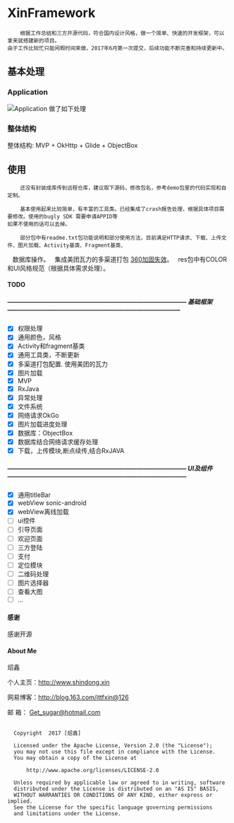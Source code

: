 # XinFramework

        根据工作总结和三方开源代码，符合国内设计风格，做一个简单、快速的开发框架，可以拿来就搭建新的项目。
    由于工作比较忙只能闲暇时间来做，2017年6月第一次提交，后续功能不断完善和持续更新中。
             
    

## 基本处理

### Application
![Application 做了如下处理](https://github.com/wzx54321/XinFramework/blob/dev/image/app.png)

### 整体结构
 整体结构: MVP + OkHttp + Glide + ObjectBox
 
 
## 使用
 
        还没有封装成库传到远程仓库，建议取下源码，修改包名，参考demo包里的代码实现和自定制。
        
        基本使用起来比较简单，有丰富的工具类。已经集成了crash报告处理，根据具体项目需要修改。使用的bugly SDK 需要申请APPID等
    如果不使用的话可以去掉。
    
        部分包中有readme.txt包功能说明和部分使用方法，目前满足HTTP请求、下载、上传文件、图片加载、Activity基类、Fragment基类、
    数据库操作。
   集成美团瓦力的多渠道打包 [360加固失效](https://github.com/Meituan-Dianping/walle/wiki/360%E5%8A%A0%E5%9B%BA%E5%A4%B1%E6%95%88%EF%BC%9F)。    res包中有COLOR和UI风格规范（根据具体需求处理）。 
   
   
   
   
#### TODO

##### ————————————————————————————— 基础框架 ————————————————————————————  
- [x] 权限处理
- [x] 通用颜色，风格
- [x] Activity和fragment基类
- [x] 通用工具类，不断更新
- [X] 多渠道打包配置. 使用美团的瓦力
- [X] 图片加载
- [X] MVP
- [X] RxJava
- [X] 异常处理
- [X] 文件系统
- [X] 网络请求OkGo
- [X] 图片加载进度处理
- [X] 数据库：ObjectBox
- [X] 数据库结合网络请求缓存处理
- [X] 下载，上传模块,断点续传,结合RxJAVA
##### ————————————————————————————— UI及组件————————————————————————————— 
- [x] 通用titleBar
- [X] webView  sonic-android
- [X] webView离线加载
- [ ] ui控件
- [ ] 引导页面
- [ ] 欢迎页面
- [ ] 三方登陆
- [ ] 支付
- [ ] 定位模块
- [ ] 二维码处理
- [ ] 图片选择器
- [ ] 查看大图
- [ ] ...

#### 感谢
感谢开源




#### About Me

炤鑫

个人主页：http://www.shindong.xin

网易博客：http://blog.163.com/ittfxin@126

邮    箱： Get_sugar@hotmail.com
       

```

  Copyright  2017 [炤鑫]

  Licensed under the Apache License, Version 2.0 (the "License");
  you may not use this file except in compliance with the License.
  You may obtain a copy of the License at

      http://www.apache.org/licenses/LICENSE-2.0

  Unless required by applicable law or agreed to in writing, software
  distributed under the License is distributed on an "AS IS" BASIS,
  WITHOUT WARRANTIES OR CONDITIONS OF ANY KIND, either express or implied.
  See the License for the specific language governing permissions 
  and limitations under the License.

```


[1]: https://github.com/YoKeyword/Fragmentation
